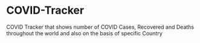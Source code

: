 # COVID-Tracker
COVID Tracker that shows number of COVID Cases, Recovered and Deaths throughout the world and also on the basis of specific Country
